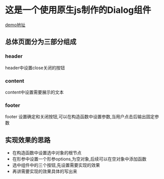 # 这是一个使用原生js制作的Dialog组件
[demo地址](https://gitgundam.github.io/wheel-dialog/Dialog/1.html)
## 总体页面分为三部分组成
### header
header中设置close关闭的按钮
### content
content中设置需要展示的文本
### footer
footer 设置确定和关闭按钮,可以在构造函数中设置参数,当用户点击后输出固定参数
## 实现效果的思路
- 在构造函数中设置选中对象的根节点
- 在形参中设置一个形参options,为空对象,后续可以在空对象中添加函数
- 选中组件中的三个按钮,先设置需要实现的效果
- 再讲需要实现的效果具体的写出来


